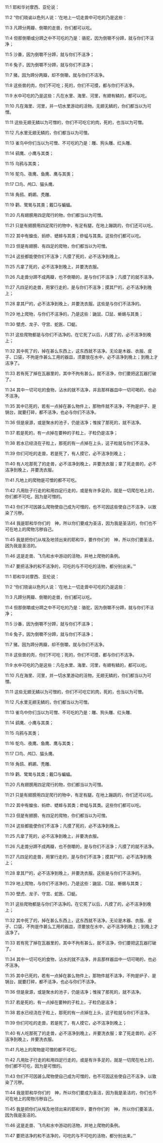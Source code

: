 <a id="1"></a>11:1  耶和华对摩西、亚伦说：  

<a id="2"></a>11:2  “你们晓谕以色列人说：‘在地上一切走兽中可吃的乃是这些：  

<a id="3"></a>11:3  凡蹄分两瓣、倒嚼的走兽，你们都可以吃。  

<a id="4"></a>11:4  但那倒嚼或分蹄之中不可吃的乃是：骆驼，因为倒嚼不分蹄，就与你们不洁净；　  

<a id="5"></a>11:5  沙番，因为倒嚼不分蹄，就与你们不洁净；  

<a id="6"></a>11:6  兔子，因为倒嚼不分蹄，就与你们不洁净；  

<a id="7"></a>11:7  猪，因为蹄分两瓣，却不倒嚼，就与你们不洁净。  

<a id="8"></a>11:8  这些兽的肉，你们不可吃；死的，你们不可摸，都与你们不洁净。  

<a id="9"></a>11:9  水中可吃的乃是这些：凡在水里、海里、河里，有翅有鳞的，都可以吃。  

<a id="10"></a>11:10  凡在海里、河里，并一切水里游动的活物，无翅无鳞的，你们都当以为可憎。  

<a id="11"></a>11:11  这些无翅无鳞以为可憎的，你们不可吃它的肉，死的，也当以为可憎。  

<a id="12"></a>11:12  凡水里无翅无鳞的，你们都当以为可憎。  

<a id="13"></a>11:13  雀鸟中你们当以为可憎、不可吃的乃是：雕、狗头雕、红头雕、  

<a id="14"></a>11:14  鹞鹰、小鹰与其类；  

<a id="15"></a>11:15  乌鸦与其类；  

<a id="16"></a>11:16  鸵鸟、夜鹰、鱼鹰、鹰与其类；  

<a id="17"></a>11:17  □鸟、鸬□、猫头鹰、  

<a id="18"></a>11:18  角鸱、鹈鹕、秃雕、　  

<a id="19"></a>11:19  鹳、鹭鸶与其类；戴□与蝙蝠。  

<a id="20"></a>11:20  凡有翅膀用四足爬行的物，你们都当以为可憎。  

<a id="21"></a>11:21  只是有翅膀用四足爬行的物中，有足有腿，在地上蹦跳的，你们还可以吃。  

<a id="22"></a>11:22  其中有蝗虫、蚂蚱、蟋蟀与其类；蚱蜢与其类。这些你们都可以吃。  

<a id="23"></a>11:23  但是有翅膀、有四足的爬物，你们都当以为可憎。  

<a id="24"></a>11:24  这些都能使你们不洁净；凡摸了死的，必不洁净到晚上。  

<a id="25"></a>11:25  凡拿了死的，必不洁净到晚上，并要洗衣服。  

<a id="26"></a>11:26  凡走兽分蹄不成两瓣，也不倒嚼的，是与你们不洁净；凡摸了的就不洁净。  

<a id="27"></a>11:27  凡四足的走兽，用掌行走的，是与你们不洁净；摸其尸的，必不洁净到晚上；  

<a id="28"></a>11:28  拿其尸的，必不洁净到晚上，并要洗衣服。这些是与你们不洁净的。  

<a id="29"></a>11:29  地上爬物，与你们不洁净的，乃是这些：鼬鼠、□鼠、蜥蜴与其类；  

<a id="30"></a>11:30  壁虎、龙子、守宫、蛇医、□蜓。  

<a id="31"></a>11:31  这些爬物都是与你们不洁净的。在它死了以后，凡摸了的，必不洁净到晚上；  

<a id="32"></a>11:32  其中死了的，掉在甚么东西上，这东西就不洁净。无论是木器、衣服、皮子、口袋，不拘是作甚么工用的器皿，须要放在水中，必不洁净到晚上；到晚上才洁净了。  

<a id="33"></a>11:33  若有死了掉在瓦器里的，其中不拘有甚么，就不洁净，你们要把这瓦器打破了。  

<a id="34"></a>11:34  其中一切可吃的食物，沾水的就不洁净，并且那样器皿中一切可喝的，也必不洁净。  

<a id="35"></a>11:35  其中已死的，若有一点掉在甚么物件上，那物件就不洁净，不拘是炉子、是锅台，就要打碎，都不洁净，也必与你们不洁净。  

<a id="36"></a>11:36  但是泉源，或是聚水的池子，仍是洁净；惟挨了那死的，就不洁净。  

<a id="37"></a>11:37  若是死的，有一点掉在要种的子粒上，子粒仍是洁净；  

<a id="38"></a>11:38  若水已经浇在子粒上，那死的有一点掉在上头，这子粒就与你们不洁净。  

<a id="39"></a>11:39  你们可吃的走兽，若是死了，有人摸它，必不洁净到晚上；  

<a id="40"></a>11:40  有人吃那死了的走兽，必不洁净到晚上，并要洗衣服；拿了死走兽的，必不洁净到晚上，并要洗衣服。  

<a id="41"></a>11:41  凡地上的爬物是可憎的都不可吃。  

<a id="42"></a>11:42  凡用肚子行走的和用四足行走的，或是有许多足的，就是一切爬在地上的，你们都不可吃，因为是可憎的。  

<a id="43"></a>11:43  你们不可因甚么爬物使自己成为可憎的，也不可因这些使自己不洁净，以致染了污秽。  

<a id="44"></a>11:44  我是耶和华你们的　神，所以你们要成为圣洁，因为我是圣洁的，你们也不可在地上的爬物污秽自己。  

<a id="45"></a>11:45  我是把你们从埃及地领出来的耶和华，要作你们的　神，所以你们要圣洁，因为我是圣洁的。  

<a id="46"></a>11:46  这是走兽、飞鸟和水中游动的活物，并地上爬物的条例。  

<a id="47"></a>11:47  要把洁净的和不洁净的，可吃的与不可吃的活物，都分别出来。’”  

<a id="1"></a>11:1  耶和华对摩西、亚伦说：  

<a id="2"></a>11:2  “你们晓谕以色列人说：‘在地上一切走兽中可吃的乃是这些：  

<a id="3"></a>11:3  凡蹄分两瓣、倒嚼的走兽，你们都可以吃。  

<a id="4"></a>11:4  但那倒嚼或分蹄之中不可吃的乃是：骆驼，因为倒嚼不分蹄，就与你们不洁净；　  

<a id="5"></a>11:5  沙番，因为倒嚼不分蹄，就与你们不洁净；  

<a id="6"></a>11:6  兔子，因为倒嚼不分蹄，就与你们不洁净；  

<a id="7"></a>11:7  猪，因为蹄分两瓣，却不倒嚼，就与你们不洁净。  

<a id="8"></a>11:8  这些兽的肉，你们不可吃；死的，你们不可摸，都与你们不洁净。  

<a id="9"></a>11:9  水中可吃的乃是这些：凡在水里、海里、河里，有翅有鳞的，都可以吃。  

<a id="10"></a>11:10  凡在海里、河里，并一切水里游动的活物，无翅无鳞的，你们都当以为可憎。  

<a id="11"></a>11:11  这些无翅无鳞以为可憎的，你们不可吃它的肉，死的，也当以为可憎。  

<a id="12"></a>11:12  凡水里无翅无鳞的，你们都当以为可憎。  

<a id="13"></a>11:13  雀鸟中你们当以为可憎、不可吃的乃是：雕、狗头雕、红头雕、  

<a id="14"></a>11:14  鹞鹰、小鹰与其类；  

<a id="15"></a>11:15  乌鸦与其类；  

<a id="16"></a>11:16  鸵鸟、夜鹰、鱼鹰、鹰与其类；  

<a id="17"></a>11:17  □鸟、鸬□、猫头鹰、  

<a id="18"></a>11:18  角鸱、鹈鹕、秃雕、　  

<a id="19"></a>11:19  鹳、鹭鸶与其类；戴□与蝙蝠。  

<a id="20"></a>11:20  凡有翅膀用四足爬行的物，你们都当以为可憎。  

<a id="21"></a>11:21  只是有翅膀用四足爬行的物中，有足有腿，在地上蹦跳的，你们还可以吃。  

<a id="22"></a>11:22  其中有蝗虫、蚂蚱、蟋蟀与其类；蚱蜢与其类。这些你们都可以吃。  

<a id="23"></a>11:23  但是有翅膀、有四足的爬物，你们都当以为可憎。  

<a id="24"></a>11:24  这些都能使你们不洁净；凡摸了死的，必不洁净到晚上。  

<a id="25"></a>11:25  凡拿了死的，必不洁净到晚上，并要洗衣服。  

<a id="26"></a>11:26  凡走兽分蹄不成两瓣，也不倒嚼的，是与你们不洁净；凡摸了的就不洁净。  

<a id="27"></a>11:27  凡四足的走兽，用掌行走的，是与你们不洁净；摸其尸的，必不洁净到晚上；  

<a id="28"></a>11:28  拿其尸的，必不洁净到晚上，并要洗衣服。这些是与你们不洁净的。  

<a id="29"></a>11:29  地上爬物，与你们不洁净的，乃是这些：鼬鼠、□鼠、蜥蜴与其类；  

<a id="30"></a>11:30  壁虎、龙子、守宫、蛇医、□蜓。  

<a id="31"></a>11:31  这些爬物都是与你们不洁净的。在它死了以后，凡摸了的，必不洁净到晚上；  

<a id="32"></a>11:32  其中死了的，掉在甚么东西上，这东西就不洁净。无论是木器、衣服、皮子、口袋，不拘是作甚么工用的器皿，须要放在水中，必不洁净到晚上；到晚上才洁净了。  

<a id="33"></a>11:33  若有死了掉在瓦器里的，其中不拘有甚么，就不洁净，你们要把这瓦器打破了。  

<a id="34"></a>11:34  其中一切可吃的食物，沾水的就不洁净，并且那样器皿中一切可喝的，也必不洁净。  

<a id="35"></a>11:35  其中已死的，若有一点掉在甚么物件上，那物件就不洁净，不拘是炉子、是锅台，就要打碎，都不洁净，也必与你们不洁净。  

<a id="36"></a>11:36  但是泉源，或是聚水的池子，仍是洁净；惟挨了那死的，就不洁净。  

<a id="37"></a>11:37  若是死的，有一点掉在要种的子粒上，子粒仍是洁净；  

<a id="38"></a>11:38  若水已经浇在子粒上，那死的有一点掉在上头，这子粒就与你们不洁净。  

<a id="39"></a>11:39  你们可吃的走兽，若是死了，有人摸它，必不洁净到晚上；  

<a id="40"></a>11:40  有人吃那死了的走兽，必不洁净到晚上，并要洗衣服；拿了死走兽的，必不洁净到晚上，并要洗衣服。  

<a id="41"></a>11:41  凡地上的爬物是可憎的都不可吃。  

<a id="42"></a>11:42  凡用肚子行走的和用四足行走的，或是有许多足的，就是一切爬在地上的，你们都不可吃，因为是可憎的。  

<a id="43"></a>11:43  你们不可因甚么爬物使自己成为可憎的，也不可因这些使自己不洁净，以致染了污秽。  

<a id="44"></a>11:44  我是耶和华你们的　神，所以你们要成为圣洁，因为我是圣洁的，你们也不可在地上的爬物污秽自己。  

<a id="45"></a>11:45  我是把你们从埃及地领出来的耶和华，要作你们的　神，所以你们要圣洁，因为我是圣洁的。  

<a id="46"></a>11:46  这是走兽、飞鸟和水中游动的活物，并地上爬物的条例。  

<a id="47"></a>11:47  要把洁净的和不洁净的，可吃的与不可吃的活物，都分别出来。’”  
